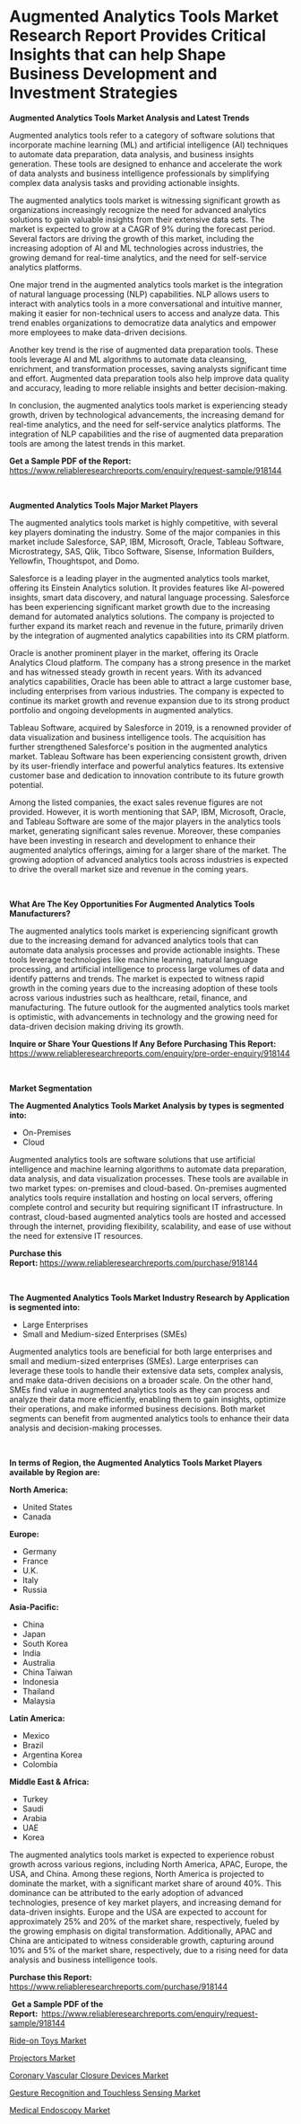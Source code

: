 <p><h1>Augmented Analytics Tools Market Research Report Provides Critical Insights that can help Shape Business Development and Investment Strategies</h1></p><p><strong>Augmented Analytics Tools Market Analysis and Latest Trends</strong></p>
<p><p>Augmented analytics tools refer to a category of software solutions that incorporate machine learning (ML) and artificial intelligence (AI) techniques to automate data preparation, data analysis, and business insights generation. These tools are designed to enhance and accelerate the work of data analysts and business intelligence professionals by simplifying complex data analysis tasks and providing actionable insights.</p><p>The augmented analytics tools market is witnessing significant growth as organizations increasingly recognize the need for advanced analytics solutions to gain valuable insights from their extensive data sets. The market is expected to grow at a CAGR of 9% during the forecast period. Several factors are driving the growth of this market, including the increasing adoption of AI and ML technologies across industries, the growing demand for real-time analytics, and the need for self-service analytics platforms.</p><p>One major trend in the augmented analytics tools market is the integration of natural language processing (NLP) capabilities. NLP allows users to interact with analytics tools in a more conversational and intuitive manner, making it easier for non-technical users to access and analyze data. This trend enables organizations to democratize data analytics and empower more employees to make data-driven decisions.</p><p>Another key trend is the rise of augmented data preparation tools. These tools leverage AI and ML algorithms to automate data cleansing, enrichment, and transformation processes, saving analysts significant time and effort. Augmented data preparation tools also help improve data quality and accuracy, leading to more reliable insights and better decision-making.</p><p>In conclusion, the augmented analytics tools market is experiencing steady growth, driven by technological advancements, the increasing demand for real-time analytics, and the need for self-service analytics platforms. The integration of NLP capabilities and the rise of augmented data preparation tools are among the latest trends in this market.</p></p>
<p><strong>Get a Sample PDF of the Report:&nbsp;</strong> <a href="https://www.reliableresearchreports.com/enquiry/request-sample/918144">https://www.reliableresearchreports.com/enquiry/request-sample/918144</a></p>
<p>&nbsp;</p>
<p><strong>Augmented Analytics Tools Major Market Players</strong></p>
<p><p>The augmented analytics tools market is highly competitive, with several key players dominating the industry. Some of the major companies in this market include Salesforce, SAP, IBM, Microsoft, Oracle, Tableau Software, Microstrategy, SAS, Qlik, Tibco Software, Sisense, Information Builders, Yellowfin, Thoughtspot, and Domo.</p><p>Salesforce is a leading player in the augmented analytics tools market, offering its Einstein Analytics solution. It provides features like AI-powered insights, smart data discovery, and natural language processing. Salesforce has been experiencing significant market growth due to the increasing demand for automated analytics solutions. The company is projected to further expand its market reach and revenue in the future, primarily driven by the integration of augmented analytics capabilities into its CRM platform.</p><p>Oracle is another prominent player in the market, offering its Oracle Analytics Cloud platform. The company has a strong presence in the market and has witnessed steady growth in recent years. With its advanced analytics capabilities, Oracle has been able to attract a large customer base, including enterprises from various industries. The company is expected to continue its market growth and revenue expansion due to its strong product portfolio and ongoing developments in augmented analytics.</p><p>Tableau Software, acquired by Salesforce in 2019, is a renowned provider of data visualization and business intelligence tools. The acquisition has further strengthened Salesforce's position in the augmented analytics market. Tableau Software has been experiencing consistent growth, driven by its user-friendly interface and powerful analytics features. Its extensive customer base and dedication to innovation contribute to its future growth potential.</p><p>Among the listed companies, the exact sales revenue figures are not provided. However, it is worth mentioning that SAP, IBM, Microsoft, Oracle, and Tableau Software are some of the major players in the analytics tools market, generating significant sales revenue. Moreover, these companies have been investing in research and development to enhance their augmented analytics offerings, aiming for a larger share of the market. The growing adoption of advanced analytics tools across industries is expected to drive the overall market size and revenue in the coming years.</p></p>
<p>&nbsp;</p>
<p><strong>What Are The Key Opportunities For Augmented Analytics Tools Manufacturers?</strong></p>
<p><p>The augmented analytics tools market is experiencing significant growth due to the increasing demand for advanced analytics tools that can automate data analysis processes and provide actionable insights. These tools leverage technologies like machine learning, natural language processing, and artificial intelligence to process large volumes of data and identify patterns and trends. The market is expected to witness rapid growth in the coming years due to the increasing adoption of these tools across various industries such as healthcare, retail, finance, and manufacturing. The future outlook for the augmented analytics tools market is optimistic, with advancements in technology and the growing need for data-driven decision making driving its growth.</p></p>
<p><strong>Inquire or Share Your Questions If Any Before Purchasing This Report:</strong> <a href="https://www.reliableresearchreports.com/enquiry/pre-order-enquiry/918144">https://www.reliableresearchreports.com/enquiry/pre-order-enquiry/918144</a></p>
<p>&nbsp;</p>
<p><strong>Market Segmentation</strong></p>
<p><strong>The Augmented Analytics Tools Market Analysis by types is segmented into:</strong></p>
<p><ul><li>On-Premises</li><li>Cloud</li></ul></p>
<p><p>Augmented analytics tools are software solutions that use artificial intelligence and machine learning algorithms to automate data preparation, data analysis, and data visualization processes. These tools are available in two market types: on-premises and cloud-based. On-premises augmented analytics tools require installation and hosting on local servers, offering complete control and security but requiring significant IT infrastructure. In contrast, cloud-based augmented analytics tools are hosted and accessed through the internet, providing flexibility, scalability, and ease of use without the need for extensive IT resources.</p></p>
<p><strong>Purchase this Report:&nbsp;</strong><a href="https://www.reliableresearchreports.com/purchase/918144">https://www.reliableresearchreports.com/purchase/918144</a></p>
<p>&nbsp;</p>
<p><strong>The Augmented Analytics Tools Market Industry Research by Application is segmented into:</strong></p>
<p><ul><li>Large Enterprises</li><li>Small and Medium-sized Enterprises (SMEs)</li></ul></p>
<p><p>Augmented analytics tools are beneficial for both large enterprises and small and medium-sized enterprises (SMEs). Large enterprises can leverage these tools to handle their extensive data sets, complex analysis, and make data-driven decisions on a broader scale. On the other hand, SMEs find value in augmented analytics tools as they can process and analyze their data more efficiently, enabling them to gain insights, optimize their operations, and make informed business decisions. Both market segments can benefit from augmented analytics tools to enhance their data analysis and decision-making processes.</p></p>
<p>&nbsp;</p>
<p><strong>In terms of Region, the Augmented Analytics Tools Market Players available by Region are:</strong></p>
<p>
    <p> <strong> North America: </strong>
        <ul>
            <li>United States</li>
            <li>Canada</li>
        </ul>
        </p> 
    <p> <strong> Europe: </strong>
        <ul>
            <li>Germany</li>
            <li>France</li>
            <li>U.K.</li>
            <li>Italy</li>
            <li>Russia</li>
        </ul>
        </p> 
    <p> <strong> Asia-Pacific: </strong>
        <ul>
            <li>China</li>
            <li>Japan</li>
            <li>South Korea</li>
            <li>India</li>
            <li>Australia</li>
            <li>China Taiwan</li>
            <li>Indonesia</li>
            <li>Thailand</li>
            <li>Malaysia</li>
        </ul>
        </p> 
    <p> <strong> Latin America: </strong>
        <ul>
            <li>Mexico</li>
            <li>Brazil</li>
            <li>Argentina Korea</li>
            <li>Colombia</li>
        </ul>
        </p> 
    <p> <strong> Middle East & Africa: </strong>
        <ul>
            <li>Turkey</li>
            <li>Saudi</li>
            <li>Arabia</li>
            <li>UAE</li>
            <li>Korea</li>
        </ul>
    </p>
    </p>
<p><p>The augmented analytics tools market is expected to experience robust growth across various regions, including North America, APAC, Europe, the USA, and China. Among these regions, North America is projected to dominate the market, with a significant market share of around 40%. This dominance can be attributed to the early adoption of advanced technologies, presence of key market players, and increasing demand for data-driven insights. Europe and the USA are expected to account for approximately 25% and 20% of the market share, respectively, fueled by the growing emphasis on digital transformation. Additionally, APAC and China are anticipated to witness considerable growth, capturing around 10% and 5% of the market share, respectively, due to a rising need for data analysis and business intelligence tools.</p></p>
<p><strong>Purchase this Report: </strong><a href="https://www.reliableresearchreports.com/purchase/918144">https://www.reliableresearchreports.com/purchase/918144</a></p>
<p>&nbsp;<strong>Get a Sample PDF of the Report:&nbsp;&nbsp;</strong><a href="https://www.reliableresearchreports.com/enquiry/request-sample/918144">https://www.reliableresearchreports.com/enquiry/request-sample/918144</a></p>
<p><strong></strong></p>
<p><p><a href="https://medium.com/p/961c8eb926d2/edit">Ride-on Toys Market</a></p><p><a href="https://github.com/vimar16th/Market-Research-Report-List-2/blob/main/projectors-market.md">Projectors Market</a></p><p><a href="https://www.linkedin.com/pulse/coronary-vascular-closure-devices-market-research-report-pqfae?trackingId=%2BfVO5SYCSoOaHWlhF0IGKA%3D%3D">Coronary Vascular Closure Devices Market</a></p><p><a href="https://github.com/luckyshygirl/Market-Research-Report-List-2/blob/main/gesture-recognition-and-touchless-sensing-market.md">Gesture Recognition and Touchless Sensing Market</a></p><p><a href="https://www.linkedin.com/pulse/medical-endoscopy-market-share-amp-new-trends-analysis-report-9nune?trackingId=CiC7dEklQU%2BIfsM9fUCpAA%3D%3D">Medical Endoscopy Market</a></p></p>